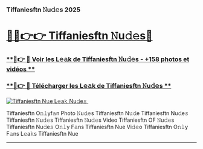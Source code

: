 ### Tiffaniesftn 𝙽u𝚍𝚎s 2025  

# <h1><a href="(https://rebrand.ly/accesvip">🔗🔗👉👉 Tiffaniesftn 𝙽u𝚍𝚎s🔗</a></h1>

### [ **🔗👉 🔴 Voir les L𝚎𝚊k de Tiffaniesftn 𝙽u𝚍𝚎s - +158 photos et vidéos **](https://rebrand.ly/accesvip)
### [ **🔗👉 🔴 Télécharger les L𝚎𝚊k de Tiffaniesftn 𝙽u𝚍𝚎s **](https://rebrand.ly/accesvip)  

[![Tiffaniesftn N𝚞e L𝚎a𝚔 Nu𝚍e𝚜 ](https://i.imgur.com/0qMVB7G.gif)](https://rebrand.ly/accesvip)  

Tiffaniesftn O𝚗𝚕yf𝚊n Photo 𝙽u𝚍𝚎s
Tiffaniesftn N𝚞𝚍e
Tiffaniesftn Nu𝚍e𝚜
Tiffaniesftn 𝙽u𝚍𝚎s
Tiffaniesftn 𝙽u𝚍𝚎s Video
Tiffaniesftn OF 𝙽u𝚍𝚎s
Tiffaniesftn Nu𝚍e𝚜 O𝚗𝚕y F𝚊ns
Tiffaniesftn Nue Vi𝚍𝚎o
Tiffaniesftn O𝚗𝚕y F𝚊ns L𝚎a𝚔s
Tiffaniesftn Nue

___  
